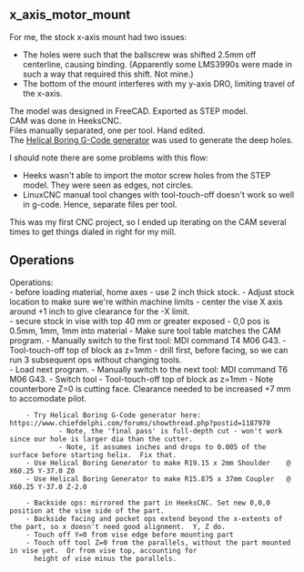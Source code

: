 ## x_axis_motor_mount
For me, the stock x-axis mount had two issues:   
- The holes were such that the ballscrew was shifted 2.5mm off centerline, causing binding.  (Apparently some LMS3990s were made in such a way that required this shift.  Not mine.)  
- The bottom of the mount interferes with my y-axis DRO, limiting travel of the x-axis.

The model was designed in FreeCAD. Exported as STEP model.  
CAM was done in HeeksCNC.  
Files manually separated, one per tool.  Hand edited.  
The [Helical Boring G-Code generator](https://www.chiefdelphi.com/forums/showthread.php?postid=1187970) was used to generate the deep holes.  

I should note there are some problems with this flow:  
- Heeks wasn't able to import the motor screw holes from the STEP model.  They were seen as edges, not circles.  
- LinuxCNC manual tool changes with tool-touch-off doesn't work so well in g-code.  Hence, separate files per tool.  

This was my first CNC project, so I ended up iterating on the CAM several times to get things dialed in right for my mill.

## Operations
Operations:  
        - before loading material, home axes
        - use 2 inch thick stock.
        - Adjust stock location to make sure we're within machine limits
        - center the vise X axis around +1 inch to give clearance for the -X limit.  
        - secure stock in vise with top 40 mm or greater exposed
        - 0,0 pos is 0.5mm, 1mm, 1mm into material
        - Make sure tool table matches the CAM program.
        - Manually switch to the first tool: MDI command T4 M06 G43.
        - Tool-touch-off top of block as z=1mm
        - drill first, before facing, so we can run 3 subsequent ops without changing tools.  
        - Load next program.
        - Manually switch to the next tool: MDI command T6 M06 G43.
        - Switch tool
        - Tool-touch-off top of block as z=1mm
        - Note counterbore Z=0 is cutting face. Clearance needed to be increased +7 mm to accomodate pilot.

        - Try Helical Boring G-Code generator here: https://www.chiefdelphi.com/forums/showthread.php?postid=1187970
                - Note, the 'final pass' is full-depth cut - won't work since our hole is larger dia than the cutter.
                - Note, it assumes inches and drops to 0.005 of the surface before starting helix.  Fix that.
        - Use Helical Boring Generator to make R19.15 x 2mm Shoulder    @ X60.25 Y-37.0 Z0
        - Use Helical Boring Generator to make R15.875 x 37mm Coupler   @ X60.25 Y-37.0 Z-2.0

        - Backside ops: mirrored the part in HeeksCNC. Set new 0,0,0 position at the vise side of the part.
        - Backside facing and pocket ops extend beyond the x-extents of the part, so x doesn't need good alignment.  Y, Z do.
        - Touch off Y=0 from vise edge before mounting part
        - Touch off tool Z=0 from the parallels, without the part mounted in vise yet.  Or from vise top, accounting for
          height of vise minus the parallels.

